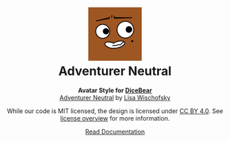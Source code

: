<h1 align="center"><img src="./tests/svg/0.svg" width="124" /> <br />Adventurer Neutral</h1>
<p align="center">
  <strong>Avatar Style for <a href="https://dicebear.com/">DiceBear</a></strong><br />
  <a href="https://www.figma.com/community/file/1035815353921481031">Adventurer Neutral</a>
  by <a href="https://www.instagram.com/lischi_art/">Lisa Wischofsky</a>
</p>

<p align="center">
  While our code is MIT licensed, the design is licensed under
  <a href="https://creativecommons.org/licenses/by/4.0/">CC BY 4.0</a>.
  See <a href="https://dicebear.com/licenses">license overview</a> for more information.
</p>

<p align="center">
  <a href="https://dicebear.com/styles/adventurer-neutral">
    Read Documentation
  </a>
</p>
